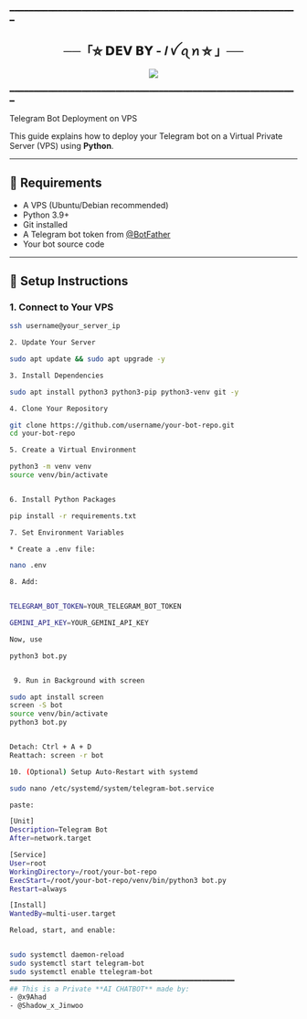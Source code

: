 ━━━━━━━━━━━━━━━━━━━━━━━━━━━━━━━━━━━━━━━━━━━━━━━━━━━━━━━━━━━━
<h2 align="center">
    ──「⛦ 𝗗𝗘𝗩 𝗕𝗬 - 𝐼 ꪜ ꪖ ꪀ ⛦ 」──
</h2>

<p align="center">
  <img src="https://files.catbox.moe/dt1sla.jpg">

━━━━━━━━━━━━━━━━━━━━━━━━━━━━━━━━━━━━━━━━━━━━━━━━━━━━━━━━━━━━
</h2>
<img




# Telegram Bot Deployment on VPS

This guide explains how to deploy your Telegram bot on a Virtual Private Server (VPS) using **Python**.

---

## 🚀 Requirements
- A VPS (Ubuntu/Debian recommended)
- Python 3.9+
- Git installed
- A Telegram bot token from [@BotFather](https://t.me/BotFather)
- Your bot source code

---

## 🔧 Setup Instructions

### 1. Connect to Your VPS
```bash
ssh username@your_server_ip

2. Update Your Server

sudo apt update && sudo apt upgrade -y

3. Install Dependencies

sudo apt install python3 python3-pip python3-venv git -y

4. Clone Your Repository

git clone https://github.com/username/your-bot-repo.git
cd your-bot-repo

5. Create a Virtual Environment

python3 -m venv venv
source venv/bin/activate


6. Install Python Packages

pip install -r requirements.txt

7. Set Environment Variables

* Create a .env file:

nano .env

8. Add:


TELEGRAM_BOT_TOKEN=YOUR_TELEGRAM_BOT_TOKEN

GEMINI_API_KEY=YOUR_GEMINI_API_KEY

Now, use

python3 bot.py


 9. Run in Background with screen

sudo apt install screen
screen -S bot
source venv/bin/activate
python3 bot.py


Detach: Ctrl + A + D
Reattach: screen -r bot

10. (Optional) Setup Auto-Restart with systemd

sudo nano /etc/systemd/system/telegram-bot.service

paste:

[Unit]
Description=Telegram Bot
After=network.target

[Service]
User=root
WorkingDirectory=/root/your-bot-repo
ExecStart=/root/your-bot-repo/venv/bin/python3 bot.py
Restart=always

[Install]
WantedBy=multi-user.target

Reload, start, and enable:


sudo systemctl daemon-reload
sudo systemctl start telegram-bot
sudo systemctl enable ttelegram-bot
━━━━━━━━━━━━━━━━━━━━━━━━━━━━━━━━━━━━━━━━━━━━━━━━━━━━━━━
## This is a Private **AI CHATBOT** made by:  
- @x9Ahad
- @Shadow_x_Jinwoo

